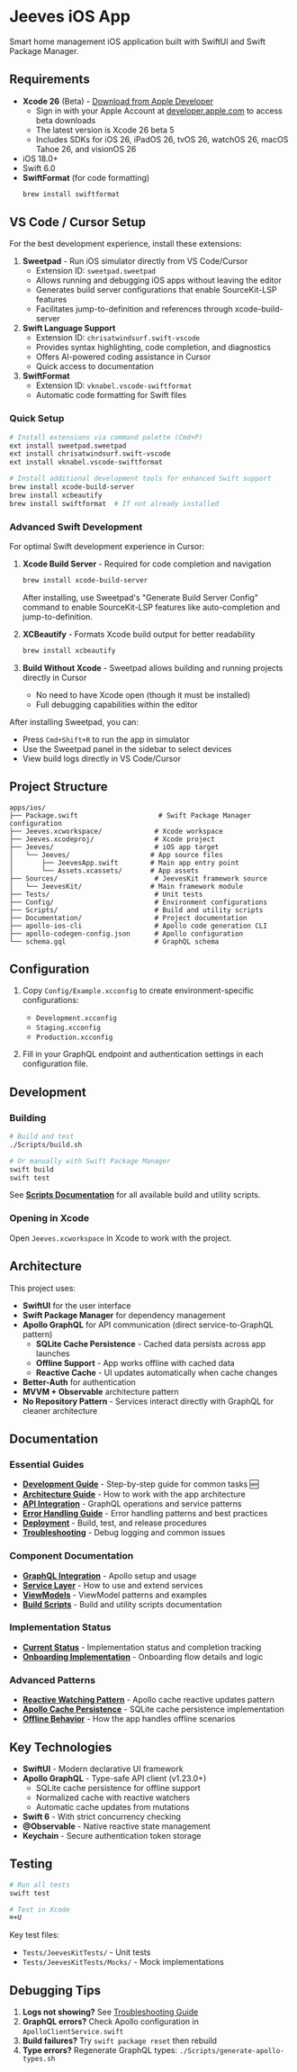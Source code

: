 # Jeeves iOS App

Smart home management iOS application built with SwiftUI and Swift Package Manager.

## Requirements

- **Xcode 26** (Beta) - [Download from Apple Developer](https://developer.apple.com/xcode/)
  - Sign in with your Apple Account at [developer.apple.com](https://developer.apple.com) to access beta downloads
  - The latest version is Xcode 26 beta 5
  - Includes SDKs for iOS 26, iPadOS 26, tvOS 26, watchOS 26, macOS Tahoe 26, and visionOS 26
- iOS 18.0+
- Swift 6.0
- **SwiftFormat** (for code formatting)
  ```bash
  brew install swiftformat
  ```

## VS Code / Cursor Setup

For the best development experience, install these extensions:

1. **Sweetpad** - Run iOS simulator directly from VS Code/Cursor
   - Extension ID: `sweetpad.sweetpad`
   - Allows running and debugging iOS apps without leaving the editor
   - Generates build server configurations that enable SourceKit-LSP features
   - Facilitates jump-to-definition and references through xcode-build-server
2. **Swift Language Support**
   - Extension ID: `chrisatwindsurf.swift-vscode`
   - Provides syntax highlighting, code completion, and diagnostics
   - Offers AI-powered coding assistance in Cursor
   - Quick access to documentation
3. **SwiftFormat**
   - Extension ID: `vknabel.vscode-swiftformat`
   - Automatic code formatting for Swift files

### Quick Setup

```bash
# Install extensions via command palette (Cmd+P)
ext install sweetpad.sweetpad
ext install chrisatwindsurf.swift-vscode
ext install vknabel.vscode-swiftformat

# Install additional development tools for enhanced Swift support
brew install xcode-build-server
brew install xcbeautify
brew install swiftformat  # If not already installed
```

### Advanced Swift Development

For optimal Swift development experience in Cursor:

1. **Xcode Build Server** - Required for code completion and navigation
   ```bash
   brew install xcode-build-server
   ```
   After installing, use Sweetpad's "Generate Build Server Config" command to enable SourceKit-LSP features like auto-completion and jump-to-definition.

2. **XCBeautify** - Formats Xcode build output for better readability
   ```bash
   brew install xcbeautify
   ```

3. **Build Without Xcode** - Sweetpad allows building and running projects directly in Cursor
   - No need to have Xcode open (though it must be installed)
   - Full debugging capabilities within the editor

After installing Sweetpad, you can:

- Press `Cmd+Shift+R` to run the app in simulator
- Use the Sweetpad panel in the sidebar to select devices
- View build logs directly in VS Code/Cursor

## Project Structure

```
apps/ios/
├── Package.swift                    # Swift Package Manager configuration
├── Jeeves.xcworkspace/             # Xcode workspace
├── Jeeves.xcodeproj/               # Xcode project
├── Jeeves/                         # iOS app target
│   └── Jeeves/                    # App source files
│       ├── JeevesApp.swift        # Main app entry point
│       └── Assets.xcassets/       # App assets
├── Sources/                        # JeevesKit framework source
│   └── JeevesKit/                 # Main framework module
├── Tests/                          # Unit tests
├── Config/                         # Environment configurations
├── Scripts/                        # Build and utility scripts
├── Documentation/                  # Project documentation
├── apollo-ios-cli                  # Apollo code generation CLI
├── apollo-codegen-config.json      # Apollo configuration
└── schema.gql                      # GraphQL schema
```

## Configuration

1. Copy `Config/Example.xcconfig` to create environment-specific configurations:
   - `Development.xcconfig`
   - `Staging.xcconfig`
   - `Production.xcconfig`

2. Fill in your GraphQL endpoint and authentication settings in each configuration file.

## Development

### Building

```bash
# Build and test
./Scripts/build.sh

# Or manually with Swift Package Manager
swift build
swift test
```

See **[Scripts Documentation](Scripts/README.md)** for all available build and utility scripts.

### Opening in Xcode

Open `Jeeves.xcworkspace` in Xcode to work with the project.

## Architecture

This project uses:

- **SwiftUI** for the user interface
- **Swift Package Manager** for dependency management
- **Apollo GraphQL** for API communication (direct service-to-GraphQL pattern)
  - **SQLite Cache Persistence** - Cached data persists across app launches
  - **Offline Support** - App works offline with cached data
  - **Reactive Cache** - UI updates automatically when cache changes
- **Better-Auth** for authentication
- **MVVM + Observable** architecture pattern
- **No Repository Pattern** - Services interact directly with GraphQL for cleaner architecture

## Documentation

### Essential Guides

- **[Development Guide](Documentation/DEVELOPMENT_GUIDE.md)** - Step-by-step guide for common tasks 🆕
- **[Architecture Guide](Documentation/ARCHITECTURE.md)** - How to work with the app architecture
- **[API Integration](Documentation/API_INTEGRATION.md)** - GraphQL operations and service patterns
- **[Error Handling Guide](Documentation/ERROR_HANDLING_GUIDE.md)** - Error handling patterns and best practices
- **[Deployment](Documentation/DEPLOYMENT.md)** - Build, test, and release procedures
- **[Troubleshooting](Documentation/TROUBLESHOOTING.md)** - Debug logging and common issues

### Component Documentation

- **[GraphQL Integration](Sources/JeevesKit/GraphQL/README.md)** - Apollo setup and usage
- **[Service Layer](Sources/JeevesKit/Services/README.md)** - How to use and extend services
- **[ViewModels](Sources/JeevesKit/ViewModels/README.md)** - ViewModel patterns and examples
- **[Build Scripts](Scripts/README.md)** - Build and utility scripts documentation

### Implementation Status

- **[Current Status](Documentation/CURRENT_STATUS.md)** - Implementation status and completion tracking
- **[Onboarding Implementation](Documentation/ONBOARDING_IMPLEMENTATION.md)** - Onboarding flow details and logic

### Advanced Patterns

- **[Reactive Watching Pattern](Documentation/REACTIVE_WATCHING_PATTERN.md)** - Apollo cache reactive updates pattern
- **[Apollo Cache Persistence](Documentation/APOLLO_CACHE_PERSISTENCE.md)** - SQLite cache persistence implementation
- **[Offline Behavior](Documentation/OFFLINE_BEHAVIOR.md)** - How the app handles offline scenarios

## Key Technologies

- **SwiftUI** - Modern declarative UI framework
- **Apollo GraphQL** - Type-safe API client (v1.23.0+)
  - SQLite cache persistence for offline support
  - Normalized cache with reactive watchers
  - Automatic cache updates from mutations
- **Swift 6** - With strict concurrency checking
- **@Observable** - Native reactive state management
- **Keychain** - Secure authentication token storage

## Testing

```bash
# Run all tests
swift test

# Test in Xcode
⌘+U
```

Key test files:

- `Tests/JeevesKitTests/` - Unit tests
- `Tests/JeevesKitTests/Mocks/` - Mock implementations

## Debugging Tips

1. **Logs not showing?** See [Troubleshooting Guide](Documentation/TROUBLESHOOTING.md)
2. **GraphQL errors?** Check Apollo configuration in `ApolloClientService.swift`
3. **Build failures?** Try `swift package reset` then rebuild
4. **Type errors?** Regenerate GraphQL types: `./Scripts/generate-apollo-types.sh`
